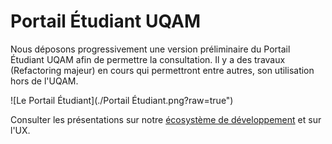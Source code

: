 # Portail Étudiant UQAM

Nous déposons progressivement une version préliminaire du Portail Étudiant UQAM afin de permettre la consultation. Il y a des travaux (Refactoring majeur) en cours qui permettront entre autres, son utilisation hors de l'UQAM.

![Le Portail Étudiant](./Portail Étudiant.png?raw=true")

Consulter les présentations sur notre [écosystème de développement](https://docs.google.com/presentation/d/1LNCdUgwupjEPO-gb_KqIsgu1xVaivm3ReqhxEijZcL4/edit?usp=sharing) et sur l'UX.
